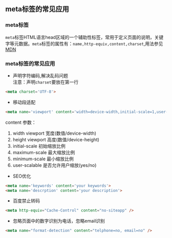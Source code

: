 ## meta标签的常见应用
###  meta标签
`meta`标签HTML语言head区域的一个辅助性标签，常用于定义页面的说明，关键字等元数据。`meta`标签的属性有：`name,http-equiv,content,charset`,用法参见[MDN](https://developer.mozilla.org/zh-CN/docs/Web/HTML/Element/meta)
### meta标签的常见应用
+ 声明字符编码,解决乱码问题 <br />
注意：声明`charset`要放在第一行
````html
<meta charset='UTF-8'>
````
+ 移动段适配
````html
<meta name='viewport' content='width=device-width,initial-scale=1,user-scalable=no,max-scale=1'>
````
content 参数：

1. width viewport 宽度(数值/device-width)
2. height viewport 高度(数值/device-height)
3. initial-scale 初始缩放比例
4. maximum-scale 最大缩放比例
5. minimum-scale 最小缩放比例
6. user-scalable 是否允许用户缩放(yes/no)

+ SEO优化
````html
<meta name='keywords' content='your keywords'>
<meta name='descrption' content='your description'>
````
+ 百度禁止转码
````html
<meta http-equiv="Cache-Control" content="no-siteapp" />
````
+ 忽略页面中的数字识别为电话，忽略email识别
````html
<meta name="format-detection" content="telphone=no, email=no" />
````
